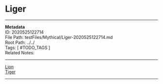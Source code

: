 # Liger  
---
**Metadata**  
ID: 2020525122714  
File Path: testFiles/Mythical/Liger-2020525122714.md  
Root Path: ../../  
Tags: [ #TODO_TAGS ]  
Related Notes:  


---
 
[Lion](../testFiles/Animals/Lion-2020525122733.md)  
[Tiger](../testFiles/Animals/Tiger-2020525122745.md)  

---


